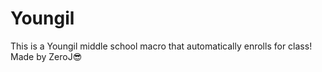 # Youngil
This is a Youngil middle school macro that automatically enrolls for class!  Made by ZeroJ😎
